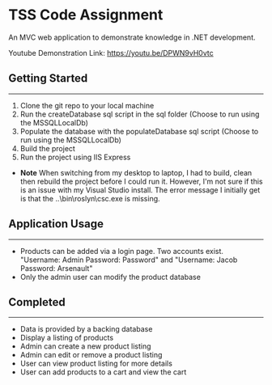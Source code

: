 ﻿# TSS Code Assignment
An MVC web application to demonstrate knowledge in .NET development.

Youtube Demonstration Link: https://youtu.be/DPWN9vH0vtc

## Getting Started
------------
1)	Clone the git repo to your local machine
2)	Run the createDatabase sql script in the sql folder (Choose to run using the MSSQLLocalDb)
3)	Populate the database with the populateDatabase sql script (Choose to run using the MSSQLLocalDb)
4)	Build the project
5)	Run the project using IIS Express
-	**Note** When switching from my desktop to laptop, I had to build, clean then rebuild the project before I could run it.  However, I'm not sure if this is an issue with my Visual Studio install.  The error message I initially get is that the ..\bin\roslyn\csc.exe is missing.

## Application Usage
------------
-	Products can be added via a login page.  Two accounts exist.  "Username: Admin Password: Password" and "Username: Jacob Password: Arsenault"
-	Only the admin user can modify the product database


## Completed
------------
-	Data is provided by a backing database
-	Display a listing of products
-	Admin can create a new product listing
-	Admin can edit or remove a product listing
-	User can view product listing for more details
-	User can add products to a cart and view the cart